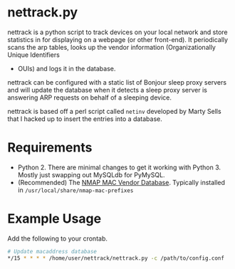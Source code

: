 nettrack.py
===========
nettrack is a python script to track devices on your local network and store statistics
in for displaying on a webpage (or other front-end). It periodically scans
the arp tables, looks up the vendor information (Organizationally Unique Identifiers
- OUIs) and logs it in the database.

nettrack can be configured with a static list of Bonjour sleep proxy servers and will
update the database when it detects a sleep proxy server is answering ARP requests on
behalf of a sleeping device.

nettrack is based off a perl script called `netinv` developed by Marty Sells that I hacked
up to insert the entries into a database.

Requirements
============

* Python 2. There are minimal changes to get it working with Python 3. Mostly just swapping out MySQLdb for PyMySQL.
* (Recommended) The [NMAP MAC Vendor Database](https://svn.nmap.org/nmap/nmap-mac-prefixes). Typically installed in `/usr/local/share/nmap-mac-prefixes`

Example Usage
=============

Add the following to your crontab.

```Bash
# Update macaddress database
*/15 * * * * /home/user/nettrack/nettrack.py -c /path/to/config.conf
```
